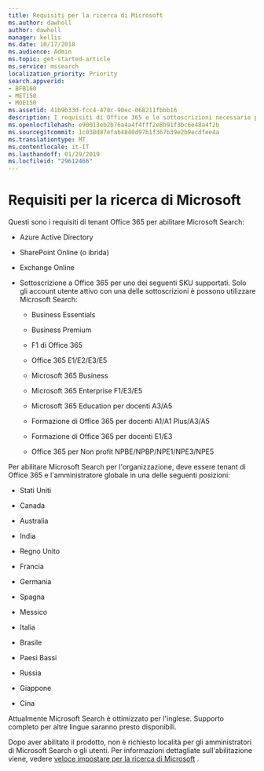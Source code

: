 ```yaml
---
title: Requisiti per la ricerca di Microsoft
ms.author: dawholl
author: dawholl
manager: kellis
ms.date: 10/17/2018
ms.audience: Admin
ms.topic: get-started-article
ms.service: mssearch
localization_priority: Priority
search.appverid:
- BFB160
- MET150
- MOE150
ms.assetid: 41b9b33d-fcc4-470c-90ec-068211fbbb16
description: I requisiti di Office 365 e le sottoscrizioni necessarie per consentono a Microsoft Search
ms.openlocfilehash: e90013eb2b76a4a4f4fff2e8b91f3bc6e48a4f2b
ms.sourcegitcommit: 1c038d87efab4840d97b1f367b39e2b9ecdfee4a
ms.translationtype: MT
ms.contentlocale: it-IT
ms.lasthandoff: 01/29/2019
ms.locfileid: "29612466"
---
```

# <a name="requirements-for-microsoft-search"></a>Requisiti per la ricerca di Microsoft

Questi sono i requisiti di tenant Office 365 per abilitare Microsoft Search: 
  
- Azure Active Directory
    
- SharePoint Online (o ibrida)
    
- Exchange Online
    
- Sottoscrizione a Office 365 per uno dei seguenti SKU supportati. Solo gli account utente attivo con una delle sottoscrizioni è possono utilizzare Microsoft Search:
    
  - Business Essentials
    
  - Business Premium
    
  - F1 di Office 365
    
  - Office 365 E1/E2/E3/E5
    
  - Microsoft 365 Business
    
  - Microsoft 365 Enterprise F1/E3/E5
    
  - Microsoft 365 Education per docenti A3/A5
    
  - Formazione di Office 365 per docenti A1/A1 Plus/A3/A5
    
  - Formazione di Office 365 per docenti E1/E3
    
  - Office 365 per Non profit NPBE/NPBP/NPE1/NPE3/NPE5
    
Per abilitare Microsoft Search per l'organizzazione, deve essere tenant di Office 365 e l'amministratore globale in una delle seguenti posizioni:
  
- Stati Uniti
    
- Canada
    
- Australia
    
- India
    
- Regno Unito
    
- Francia
    
- Germania
  
- Spagna
    
- Messico
    
- Italia
    
- Brasile
    
- Paesi Bassi
    
- Russia
    
- Giappone

- Cina
 
Attualmente Microsoft Search è ottimizzato per l'inglese. Supporto completo per altre lingue saranno presto disponibili.

Dopo aver abilitato il prodotto, non è richiesto località per gli amministratori di Microsoft Search o gli utenti. Per informazioni dettagliate sull'abilitazione viene, vedere [veloce impostare per la ricerca di Microsoft](quick-set-up.md) . 

  

